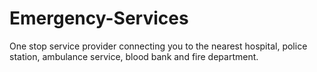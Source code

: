 # Emergency-Services
One stop service provider connecting you to the nearest hospital, police station, ambulance service, blood bank and fire department.
